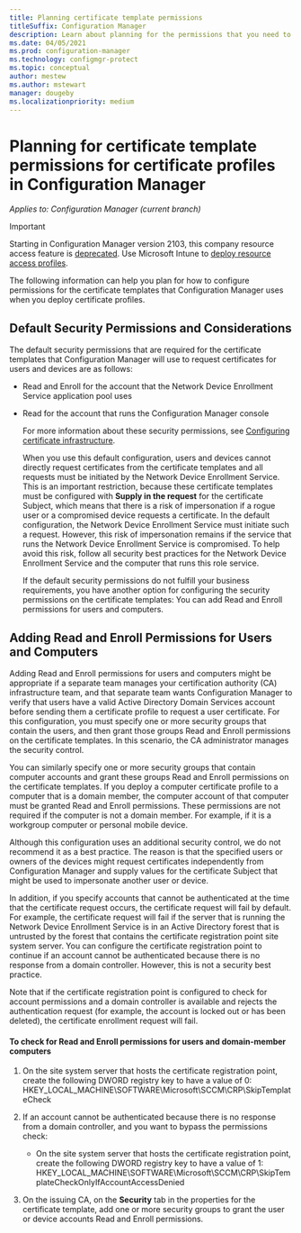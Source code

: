```yaml
---
title: Planning certificate template permissions
titleSuffix: Configuration Manager
description: Learn about planning for the permissions that you need to configure the certificate templates that Configuration Manager uses.
ms.date: 04/05/2021
ms.prod: configuration-manager
ms.technology: configmgr-protect
ms.topic: conceptual
author: mestew
ms.author: mstewart
manager: dougeby
ms.localizationpriority: medium
---
```

# Planning for certificate template permissions for certificate profiles in Configuration Manager

*Applies to: Configuration Manager (current branch)*

> [!IMPORTANT]
> Starting in Configuration Manager version 2103, this company resource access feature is [deprecated](../../core/plan-design/changes/deprecated/removed-and-deprecated-cmfeatures.md).<!-- 9315387 --> Use Microsoft Intune to [deploy resource access profiles](../../../intune/configuration/device-profiles.md).

The following information can help you plan for how to configure permissions for the certificate templates that Configuration Manager uses when you deploy certificate profiles.  

## Default Security Permissions and Considerations  
 The default security permissions that are required for the certificate templates that Configuration Manager will use to request certificates for users and devices are as follows:  

- Read and Enroll for the account that the Network Device Enrollment Service application pool uses  

- Read for the account that runs the Configuration Manager console  

  For more information about these security permissions, see [Configuring certificate infrastructure](../deploy-use/certificate-infrastructure.md).  

  When you use this default configuration, users and devices cannot directly request certificates from the certificate templates and all requests must be initiated by the Network Device Enrollment Service. This is an important restriction, because these certificate templates must be configured with **Supply in the request** for the certificate Subject, which means that there is a risk of impersonation if a rogue user or a compromised device requests a certificate. In the default configuration, the Network Device Enrollment Service must initiate such a request. However, this risk of impersonation remains if the service that runs the Network Device Enrollment Service is compromised. To help avoid this risk, follow all security best practices for the Network Device Enrollment Service and the computer that runs this role service.  

  If the default security permissions do not fulfill your business requirements, you have another option for configuring the security permissions on the certificate templates: You can add Read and Enroll permissions for users and computers.  

## Adding Read and Enroll Permissions for Users and Computers  
 Adding Read and Enroll permissions for users and computers might be appropriate if a separate team manages your certification authority (CA) infrastructure team, and that separate team wants Configuration Manager to verify that users have a valid Active Directory Domain Services account before sending them a certificate profile to request a user certificate. For this configuration, you must specify one or more security groups that contain the users, and then grant those groups Read and Enroll permissions on the certificate templates. In this scenario, the CA administrator manages the security control.  

 You can similarly specify one or more security groups that contain computer accounts and grant these groups Read and Enroll permissions on the certificate templates. If you deploy a computer certificate profile to a computer that is a domain member, the computer account of that computer must be granted Read and Enroll permissions. These permissions are not required if the computer is not a domain member. For example, if it is a workgroup computer or personal mobile device.  

 Although this configuration uses an additional security control, we do not recommend it as a best practice. The reason is that the specified users or owners of the devices might request certificates independently from Configuration Manager and supply values for the certificate Subject that might be used to impersonate another user or device.  

 In addition, if you specify accounts that cannot be authenticated at the time that the certificate request occurs, the certificate request will fail by default. For example, the certificate request will fail if the server that is running the Network Device Enrollment Service is in an Active Directory forest that is untrusted by the forest that contains the certificate registration point site system server. You can configure the certificate registration point to continue if an account cannot be authenticated because there is no response from a domain controller. However, this is not a security best practice.  

 Note that if the certificate registration point is configured to check for account permissions and a domain controller is available and rejects the authentication request (for example, the account is locked out or has been deleted), the certificate enrollment request will fail.  

#### To check for Read and Enroll permissions for users and domain-member computers  

1.  On the site system server that hosts the certificate registration point, create the following DWORD registry key to have a value of 0: HKEY_LOCAL_MACHINE\SOFTWARE\Microsoft\SCCM\CRP\SkipTemplateCheck  

2.  If an account cannot be authenticated because there is no response from a domain controller, and you want to bypass the permissions check:  

    -   On the site system server that hosts the certificate registration point, create the following DWORD registry key to have a value of 1: HKEY_LOCAL_MACHINE\SOFTWARE\Microsoft\SCCM\CRP\SkipTemplateCheckOnlyIfAccountAccessDenied  

3.  On the issuing CA, on the **Security** tab in the properties for the certificate template, add one or more security groups to grant the user or device accounts Read and Enroll permissions.  

